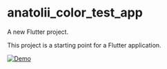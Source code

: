# anatolii_color_test_app

A new Flutter project.

This project is a starting point for a Flutter application.

 [![Demo](https://upload.wikimedia.org/wikipedia/commons/thumb/1/11/Test-Logo.svg/783px-Test-Logo.svg.png)](https://www.youtube.com/watch?v=CpSk9GCXvX8&feature=youtu.be)

